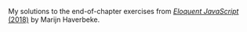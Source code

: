 My solutions to the end-of-chapter exercises from [*Eloquent JavaScript* (2018)](https://eloquentjavascript.net/) by Marijn Haverbeke.
